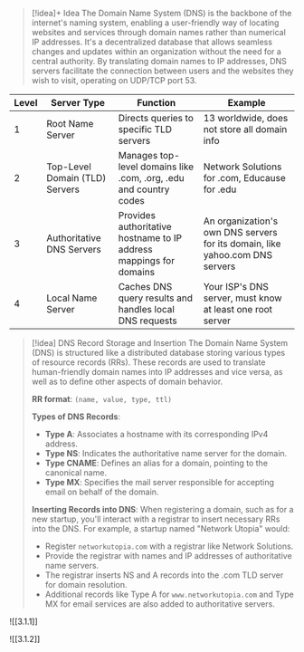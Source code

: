 
> [!idea]+ Idea
> The Domain Name System (DNS) is the backbone of the internet's naming system, enabling a user-friendly way of locating websites and services through domain names rather than numerical IP addresses. It's a decentralized database that allows seamless changes and updates within an organization without the need for a central authority. By translating domain names to IP addresses, DNS servers facilitate the connection between users and the websites they wish to visit, operating on UDP/TCP port 53.

| Level | Server Type                    | Function                                                           | Example                                                                      |
| ----- | ------------------------------ | ------------------------------------------------------------------ | ---------------------------------------------------------------------------- |
| 1     | Root Name Server               | Directs queries to specific TLD servers                            | 13 worldwide, does not store all domain info                                 |
| 2     | Top-Level Domain (TLD) Servers | Manages top-level domains like .com, .org, .edu and country codes  | Network Solutions for .com, Educause for .edu                                |
| 3     | Authoritative DNS Servers      | Provides authoritative hostname to IP address mappings for domains | An organization's own DNS servers for its domain, like yahoo.com DNS servers |
| 4     | Local Name Server              | Caches DNS query results and handles local DNS requests            | Your ISP's DNS server, must know at least one root server                    |


> [!idea] DNS Record Storage and Insertion
> The Domain Name System (DNS) is structured like a distributed database storing various types of resource records (RRs). These records are used to translate human-friendly domain names into IP addresses and vice versa, as well as to define other aspects of domain behavior.
> 
> **RR format**: `(name, value, type, ttl)`
> 
> **Types of DNS Records**:
> - **Type A**: Associates a hostname with its corresponding IPv4 address.
> - **Type NS**: Indicates the authoritative name server for the domain.
> - **Type CNAME**: Defines an alias for a domain, pointing to the canonical name.
> - **Type MX**: Specifies the mail server responsible for accepting email on behalf of the domain.
> 
> **Inserting Records into DNS**:
> When registering a domain, such as for a new startup, you'll interact with a registrar to insert necessary RRs into the DNS. For example, a startup named "Network Utopia" would:
> - Register `networkutopia.com` with a registrar like Network Solutions.
> - Provide the registrar with names and IP addresses of authoritative name servers.
> - The registrar inserts NS and A records into the .com TLD server for domain resolution.
> - Additional records like Type A for `www.networkutopia.com` and Type MX for email services are also added to authoritative servers.


![[3.1.1]]

![[3.1.2]]